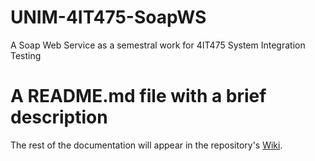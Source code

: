 # UNIM-4IT475-SoapWS

A Soap Web Service as a semestral work for 4IT475 System Integration Testing

# A README.md file with a brief description

The rest of the documentation will appear in the repository's [Wiki](https://github.com/NicharNET/UNIM-4IT475-SoapWS/wiki).
